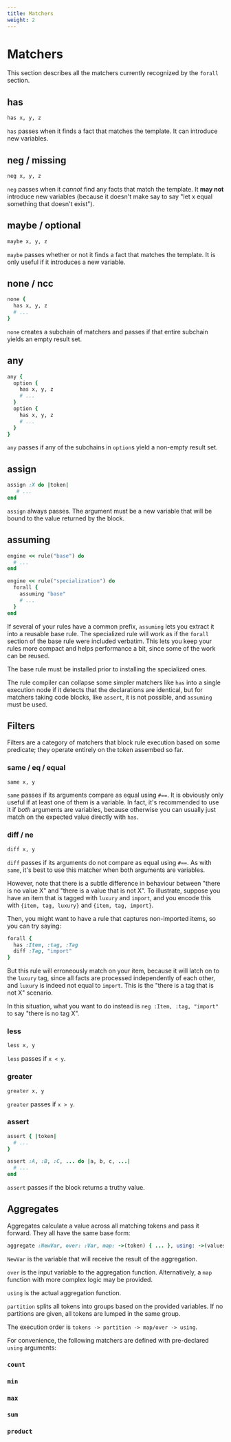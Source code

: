 ```yaml
---
title: Matchers
weight: 2
---
```


# Matchers

This section describes all the matchers currently recognized by the `forall` section.

## has

```ruby
has x, y, z
```

`has` passes when it finds a fact that matches the template. It can introduce new variables.

## neg / missing

```ruby
neg x, y, z
```

`neg` passes when it _cannot_ find any facts that match the template. It **may not** introduce new variables (because it doesn't make say to say "let x equal something that doesn't exist").

## maybe / optional

```ruby
maybe x, y, z
```

`maybe` passes whether or not it finds a fact that matches the template. It is only useful if it introduces a new variable.

## none / ncc

```ruby
none {
  has x, y, z
  # ...
}
```

`none` creates a subchain of matchers and passes if that entire subchain yields an empty result set.

## any

```ruby
any {
  option {
    has x, y, z
    # ...
  }
  option {
    has x, y, z
    # ...
  }
}
```

`any` passes if any of the subchains in `option`s yield a non-empty result set.

## assign

```ruby
assign :X do |token|
   # ...
end
```

`assign` always passes. The argument must be a new variable that will be bound to the value returned by the block.

## assuming

```ruby
engine << rule("base") do
  # ...
end

engine << rule("specialization") do
  forall {
    assuming "base"
    # ...
  }
end
```

If several of your rules have a common prefix, `assuming` lets you extract it into a reusable base rule. The specialized rule will work as if the `forall` section of the base rule were included verbatim. This lets you keep your rules more compact and helps performance a bit, since some of the work can be reused.

The base rule must be installed prior to installing the specialized ones.

The rule compiler can collapse some simpler matchers like `has` into a single execution node if it detects that the declarations are identical, but for matchers taking code blocks, like `assert`, it is not possible, and `assuming` must be used.

## Filters

Filters are a category of matchers that block rule execution based on some predicate; they operate entirely on the token assembed so far.

### same / eq / equal

```ruby
same x, y
```

`same` passes if its arguments compare as equal using `#==`. It is obviously only useful if at least one of them is a variable. In fact, it's recommended to use it if _both_ arguments are variables, because otherwise you can usually just match on the expected value directly with `has`.

### diff / ne

```ruby
diff x, y
```

`diff` passes if its arguments do not compare as equal using `#==`. As with `same`, it's best to use this matcher when both arguments are variables.

However, note that there is a subtle difference in behaviour between "there is no value X" and "there is a value that is not X". To illustrate, suppose you have an item that is tagged with `luxury` and `import`, and you encode this with `{item, tag, luxury}` and `{item, tag, import}`.

Then, you might want to have a rule that captures non-imported items, so you can try saying:

```ruby
forall {
  has :Item, :tag, :Tag
  diff :Tag, "import"
}
```

But this rule will erroneously match on your item, because it will latch on to the `luxury` tag, since all facts are processed independently of each other, and `luxury` is indeed not equal to `import`. This is the "there is a tag that is not X" scenario.

In this situation, what you want to do instead is `neg :Item, :tag, "import"` to say "there is no tag X".

### less

```ruby
less x, y
```

`less` passes if `x < y`.

### greater

```ruby
greater x, y
```

`greater` passes if `x > y`.

### assert

```ruby
assert { |token|
  # ...
}

assert :A, :B, :C, ... do |a, b, c, ...|
  # ...
end
```

`assert` passes if the block returns a truthy value.

## Aggregates

Aggregates calculate a value across all matching tokens and pass it forward. They all have the same base form:

```ruby
aggregate :NewVar, over: :Var, map: ->(token) { ... }, using: ->(values) { ... }, partition: [:Var1, :Var2, ...]
```

`NewVar` is the variable that will receive the result of the aggregation.

`over` is the input variable to the aggregation function. Alternatively, a `map` function with more complex logic may be provided.

`using` is the actual aggregation function.

`partition` splits all tokens into groups based on the provided variables. If no partitions are given, all tokens are lumped in the same group.

The execution order is `tokens -> partition -> map/over -> using`.

For convenience, the following matchers are defined with pre-declared `using` arguments:

### `count`

### `min`

### `max`

### `sum`

### `product`